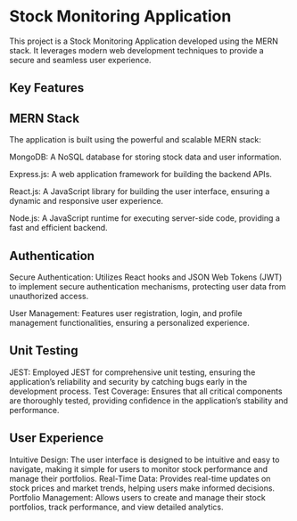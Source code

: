# Stock Monitoring Application

This project is a Stock Monitoring Application developed using the MERN stack. It leverages modern web development techniques to provide a secure and seamless user experience.

## Key Features

## MERN Stack
The application is built using the powerful and scalable MERN stack:

MongoDB: A NoSQL database for storing stock data and user information.

Express.js: A web application framework for building the backend APIs.

React.js: A JavaScript library for building the user interface, ensuring a dynamic and responsive user experience.

Node.js: A JavaScript runtime for executing server-side code, providing a fast and efficient backend.

## Authentication
Secure Authentication: Utilizes React hooks and JSON Web Tokens (JWT) to implement secure authentication mechanisms, protecting user data from unauthorized access.

User Management: Features user registration, login, and profile management functionalities, ensuring a personalized experience.

## Unit Testing
JEST: Employed JEST for comprehensive unit testing, ensuring the application’s reliability and security by catching bugs early in the development process.
Test Coverage: Ensures that all critical components are thoroughly tested, providing confidence in the application’s stability and performance.
## User Experience
Intuitive Design: The user interface is designed to be intuitive and easy to navigate, making it simple for users to monitor stock performance and manage their portfolios.
Real-Time Data: Provides real-time updates on stock prices and market trends, helping users make informed decisions.
Portfolio Management: Allows users to create and manage their stock portfolios, track performance, and view detailed analytics.
